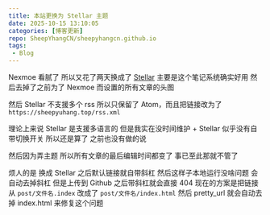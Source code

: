 ```yaml
---
title: 本站更换为 Stellar 主题
date: 2025-10-15 13:10:05
categories: [博客更新]
repo: SheepYhangCN/sheepyhangcn.github.io
tags: 
 - Blog
---
```


Nexmoe 看腻了
所以又花了两天换成了 [Stellar](https://xaoxuu.com/wiki/stellar/)
主要是这个笔记系统确实好用
然后去掉了之前为了 Nexmoe 而设置的所有文章的头图

然后 Stellar 不支援多个 rss
所以只保留了 Atom，而且把链接改为了```https://sheepyuhang.top/rss.xml```

理论上来说 Stellar 是支援多语言的
但是我实在没时间维护 + Stellar 似乎没有自带切换开关
所以还是算了 之前也没有做的说

然后因为弄主题 所以所有文章的最后编辑时间都变了
事已至此那就不管了

烦人的是 换成 Stellar 之后默认链接就自带斜杠
然后这样子本地运行没啥问题 会自动去掉斜杠
但是上传到 Github 之后带斜杠就会直接 404
现在的方案是把链接从 `post/文件名.index` 改成了 `post/文件名/index.html`
然后 pretty_url 就会自动去掉 index.html 来修复这个问题